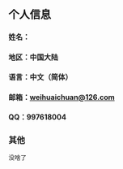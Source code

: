 ## 个人信息
#### 姓名：  
#### 地区：中国大陆  
#### 语言：中文（简体）
#### 邮箱：weihuaichuan@126.com 
#### QQ：997618004
### 其他




```markdown
没啥了



```
